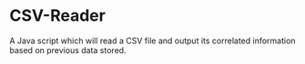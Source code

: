# CSV-Reader
A Java script which will read a CSV file and output its correlated information based on previous data stored.  
